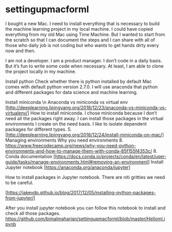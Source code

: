 # settingupmacforml

I bought a new Mac. I need to install everything that is necessary to build the machine learning project in my local machine. I could have copied everything from my old Mac using Time Machine. But I wanted to start from the scratch so that I can document the steps and I can share with all of those who daily job is not coding but who wants to get hands dirty every now and then.

I am not a developer. I am a product manager. I don’t code in a daily basis. But it’s fun to write some code when necessary. At least, I am able to clone the project locally in my machine. 

Install python
		 Check whether there is python installed by default
			 Mac comes with default python version 2.7.0. I will use anaconda that python and different packages for data science and machine learning.

Install miniconda \n
		Anaconda vs miniconda vs virtual env 
			[http://deeplearning.lipingyang.org/2018/12/23/anaconda-vs-miniconda-vs-virtualenv/]
		How to install miniconda. I chose miniconda because I don’t need all the packages right away. I can install those packages in the virtual environments I create on the need basis. I like to isolate dependent packages for different types.
		5. [http://deeplearning.lipingyang.org/2018/12/24/install-miniconda-on-mac/]
 Managing environments
	    Why you need environments 
		8. https://www.freecodecamp.org/news/why-you-need-python-environments-and-how-to-manage-them-with-conda-85f155f4353c/
	8. Conda documentation [https://docs.conda.io/projects/conda/en/latest/user-guide/tasks/manage-environments.html#removing-an-environment]
Install Jupyter notebook
	[https://anaconda.org/anaconda/jupyter]

How to install packages in Jupyter notebook. There are niti gritties we need to be careful.

[https://jakevdp.github.io/blog/2017/12/05/installing-python-packages-from-jupyter/]

After you install jupyter notebook you can follow this notebook to install and check all those packages.
https://github.com/bimalmaharjan/settingupmacforml/blob/master/Helloml.ipynb
